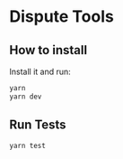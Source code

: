 # Dispute Tools

## How to install

Install it and run:

```bash
yarn
yarn dev
```

## Run Tests

```bash
yarn test
```
